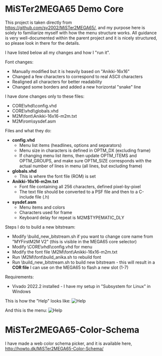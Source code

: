 MiSTer2MEGA65 Demo Core
=======================

This project is taken directly from
https://github.com/sy2002/MiSTer2MEGA65/, and my purpose here is solely to familiarize myself with how the menu structure works.
All guidance is very well-documented within the parent project and it is
nicely structured, so please look in there for the details.

I have listed below all my changes and how I "run it".

Font changes:
* Manually modified but it is heavily based on "Anikki-16x16"
* Changed a few characters to correspond to real ASCII characters
* Realigned all characters for better readability
* Changed some borders and added a new horizontal "snake" line

I have done changes only to these files:
* CORE\vhdl\config.vhd
* CORE\vhdl\globals.vhd
* M2M\font\Anikki-16x16-m2m.txt
* M2M\rom\sysdef.asm

Files and what they do:
* **config.vhd**
  - Menu list items (headlines, options and separators)
  - Menu size in characters is defined in OPTM_DX (excluding frame)
  - If changing menu list items, then update OPTM_ITEMS and OPTM_GROUPS, and make
sure OPTM_SIZE corresponds with the actual number of lines in menu (all
lines, but excluding frame)
* **globals.vhd**
  - This is where the font file (ROM) is set
* **Anikki-16x16-m2m.txt**
  - Font file containing all 256 characters, defined pixel-by-pixel
  - The text file should be converted to a PSF file and then to a C-include file (.h)
* **sysdef.asm**
  - Menu items and colors
  - Characters used for frame
  - Keyboard delay for repeat is M2M$TYPEMATIC_DLY

Steps I do to build a new bitstream:
* Modify \build_new_bitstream.sh if you want to change core name from
"MYFirstM2M V2" (this is visible in the MEGA65 core selector)
* Modify \CORE\vhdl\config.vhd for menu
* Modify the font file \M2M\font\Anikki-16x16-m2m.txt
* Run \M2M\font\build_anika.sh to rebuild font
* Run \build_new_bitstream.sh to build new bitstream - this will result in a **COR file** I can use on the MEGA65 to flash a new slot (1-7)

Requirements:
* Vivado 2022.2 installed - I have my setup in "Subsystem for Linux" in Windows

This is how the "Help" looks like:
![Help](http://howto.dk/MiSTer2MEGA65-Color-Schema/help.jpg)

And this is the menu:
![Help](http://howto.dk/MiSTer2MEGA65-Color-Schema/menu.jpg)

MiSTer2MEGA65-Color-Schema
==========================

I have made a web color schema picker, and it is available here, http://howto.dk/MiSTer2MEGA65-Color-Schema/
